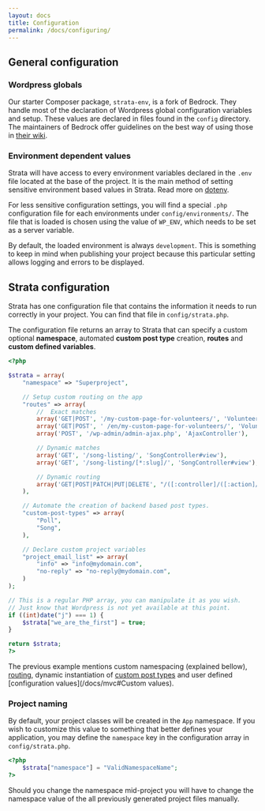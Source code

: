 ```yaml
---
layout: docs
title: Configuration
permalink: /docs/configuring/
---
```


## General configuration

### Wordpress globals

Our starter Composer package, `strata-env`, is a fork of Bedrock. They handle most of the declaration of Wordpress global configuration variables and setup. These values are declared in files found in the `config` directory. The maintainers of Bedrock offer guidelines on the best way of using those in [their wiki](https://github.com/roots/bedrock/wiki/Configuration-files).

### Environment dependent values

Strata will have access to every environment variables declared in the `.env` file located at the base of the project. It is the main method of setting sensitive environment based values in Strata. Read more on [dotenv](https://github.com/vlucas/phpdotenv).

For less sensitive configuration settings, you will find a special `.php` configuration file for each environments under `config/environments/`. The file that is loaded is chosen using the value of `WP_ENV`, which needs to be set as a server variable.

By default, the loaded environment is always `development`. This is something to keep in mind when publishing your project because this particular setting allows logging and errors to be displayed.

## Strata configuration

Strata has one configuration file that contains the information it needs to run correctly in your project. You can find that file in `config/strata.php`.

The configuration file returns an array to Strata that can specify a custom optional **namespace**, automated **custom post type** creation, **routes** and **custom defined variables**.

~~~ php
<?php

$strata = array(
    "namespace" => "Superproject",

    // Setup custom routing on the app
    "routes" => array(
        //  Exact matches
        array('GET|POST', '/my-custom-page-for-volunteers/', 'VolunteersController#create'),
        array('GET|POST', ' /en/my-custom-page-for-volunteers/', 'VolunteersController#create'),
        array('POST', '/wp-admin/admin-ajax.php', 'AjaxController'),

        // Dynamic matches
        array('GET', '/song-listing/', 'SongController#view'),
        array('GET', '/song-listing/[*:slug]/', 'SongController#view'),

        // Dynamic routing
        array('GET|POST|PATCH|PUT|DELETE', "/([:controller]/([:action]/([:params]/)?)?)?"),
    ),

    // Automate the creation of backend based post types.
    "custom-post-types" => array(
        "Poll",
        "Song",
    ),

    // Declare custom project variables
    "project_email_list" => array(
        "info" => "info@mydomain.com",
        "no-reply" => "no-reply@mydomain.com",
    )
);

// This is a regular PHP array, you can manipulate it as you wish.
// Just know that Wordpress is not yet available at this point.
if ((int)date("j") === 1) {
    $strata["we_are_the_first"] = true;
}

return $strata;
?>
~~~

The previous example mentions custom namespacing (explained bellow), [routing](/docs/routes/), dynamic instantiation of [custom post types](/docs/models/custom_post_types/) and user defined [configuration values](/docs/mvc#Custom values).


### Project naming

By default, your project classes will be created in the `App` namespace. If you wish to customize this value to something that better defines your application, you may define the `namespace` key in the configuration array in `config/strata.php`.

~~~ php
<?php
    $strata["namespace"] = "ValidNamespaceName";
?>
~~~

<p class="warning">
    Should you change the namespace mid-project you will have to change the namespace value of the all previously generated project files manually.
</p>
